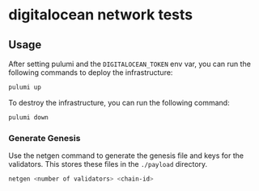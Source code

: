 # digitalocean network tests

## Usage

After setting pulumi and the `DIGITALOCEAN_TOKEN` env var, you can run the following commands to deploy the infrastructure:

```bash
pulumi up
```

To destroy the infrastructure, you can run the following command:

```bash
pulumi down
```

### Generate Genesis

Use the netgen command to generate the genesis file and keys for the validators. This stores these files in the `./payload` directory.

```bash
netgen <number of validators> <chain-id>
```

